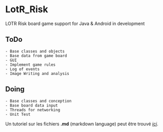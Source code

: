 LotR_Risk
=========

LOTR Risk board game support for Java &amp; Android in development

ToDo
----
    - Base classes and objects
    - Base data from game board
    - GUI
    - Implement game rules
    - Log of events
    - Image Writing and analysis

Doing
-----
    - Base classes and conception
    - Base board data input
    - Threads for networking
    - Unit Test


Un tutoriel sur les fichiers **.md** (markdown language) peut être trouvé *_[ici](http://www.daringfireball.net/projects/markdown/basics)_*.
